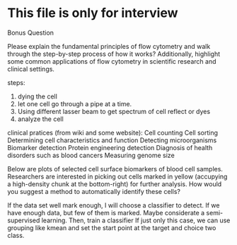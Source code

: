 # This file is only for interview

Bonus Question

Please explain the fundamental principles of flow cytometry and walk through the step-by-step process of how it works? Additionally, highlight some common applications of flow cytometry in scientific research and clinical settings.

steps:
1. dying the cell
2. let one cell go through a pipe at a time.
3. Using different lasser beam to get spectrum of cell reflect or dyes
4. analyze the cell

clinical pratices (from wiki and some website):
Cell counting
Cell sorting
Determining cell characteristics and function
Detecting microorganisms
Biomarker detection
Protein engineering detection
Diagnosis of health disorders such as blood cancers
Measuring genome size

Below are plots of selected cell surface biomarkers of blood cell samples. Researchers are interested in picking out cells marked in yellow (accupying a high-density chunk at the bottom-right) for further analysis. How would you suggest a method to automatically identify these cells?

If the data set well mark enough, I will choose a classifier to detect.
If we have enough data, but few of them is marked. Maybe considerate a semi-supervised learning. Then, train a classifier
If just only this case, we can use grouping like kmean and set the start point at the target and choice two class.

